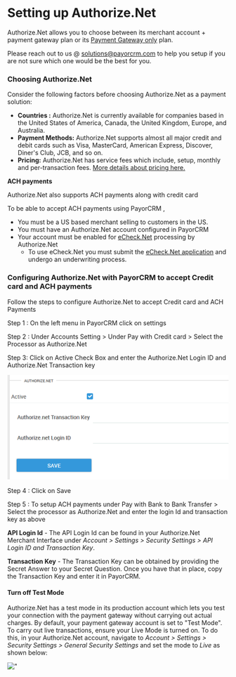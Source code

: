 # Setting up Authorize.Net



Authorize.Net allows you to choose between its merchant account + payment gateway plan or its [Payment Gateway only](https://www.authorize.net/solutions/merchantsolutions/pricing/?p=gwo)  plan.

Please reach out to us @ solutions@payorcrm.com to help you setup if you are not sure which one would be the best for you.

### Choosing Authorize.Net <a id="choosing-authorize-net"></a>

Consider the following factors before choosing Authorize.Net as a payment solution:

* **Countries :** Authorize.Net is currently available for companies based in the United States of America, Canada, the United Kingdom, Europe, and Australia.
* **Payment Methods:** Authorize.Net supports almost all major credit and debit cards such as Visa, MasterCard, American Express, Discover, Diner's Club, JCB, and so on.
* **Pricing:** Authorize.Net has service fees which include, setup, monthly and per-transaction fees. [More details about pricing here.](https://www.authorize.net/solutions/merchantsolutions/pricing/) 

**ACH payments** 

Authorize.Net also supports ACH payments along with credit card 

To be able to accept ACH payments using PayorCRM ,

* You must be a US based merchant selling to customers in the US.
* You must have an Authorize.Net account configured in PayorCRM
* Your account must be enabled for [eCheck.Net](http://www.authorize.net/solutions/merchantsolutions/merchantservices/echeck/)  processing by Authorize.Net
  * To use eCheck.Net you must submit the [eCheck.Net application](http://www.authorize.net/files/echecknetapplication.pdf)  and undergo an underwriting process.



### Configuring Authorize.Net with PayorCRM to accept Credit card and ACH payments <a id="configuring-authorize-net-with-chargebee"></a>

Follow the steps to configure Authorize.Net to accept Credit card and ACH Payments

Step 1 : On the left menu in PayorCRM click on settings

Step 2 : Under Accounts Setting &gt; Under Pay with Credit card &gt; Select the Processor as Authorize.Net

Step 3: Click on Active Check Box and enter the Authorize.Net Login ID and Authorize.Net Transaction key

![](../.gitbook/assets/image%20%289%29.png)

Step 4 : Click on Save

Step 5 : To setup ACH payments under Pay with Bank to Bank Transfer &gt; Select the processor as Authorize.Net and enter the login Id and transaction key as above

**API Login Id** - The API Login Id can be found in your Authorize.Net Merchant Interface under _Account &gt; Settings &gt; Security Settings &gt; API Login ID and Transaction Key_.

**Transaction Key** - The Transaction Key can be obtained by providing the Secret Answer to your Secret Question. Once you have that in place, copy the Transaction Key and enter it in PayorCRM.



#### Turn off Test Mode

Authorize.Net has a test mode in its production account which lets you test your connection with the payment gateway without carrying out actual charges. By default, your payment gateway account is set to "Test Mode". To carry out live transactions, ensure your Live Mode is turned on. To do this, in your Authorize.Net account, navigate to _Account &gt; Settings &gt; Security Settings &gt; General Security Settings_ and set the mode to _Live_ as shown below: 

![&quot;](https://www.chargebee.com/docs/assets/screenshots/images/authorize/testmode.png)



